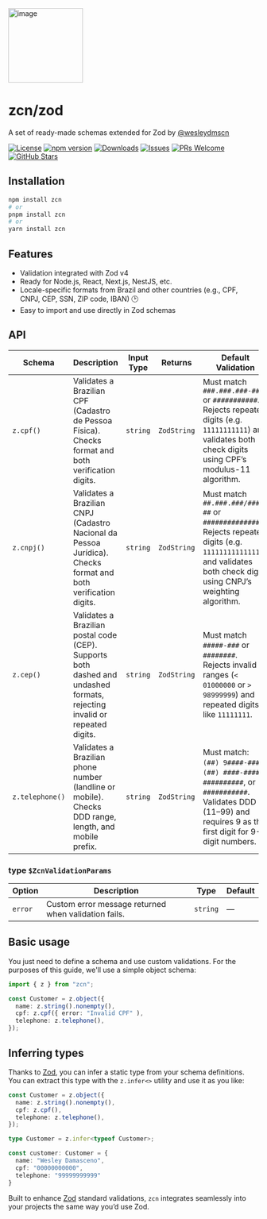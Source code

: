 <img width="150" height="150" alt="image" src="https://github.com/user-attachments/assets/d0e0742f-c253-46f4-986e-c687f7d6e61a" />

# zcn/zod

A set of ready-made schemas extended for Zod by [@wesleydmscn](https://www.linkedin.com/in/wesleydmscn/)

[![License](https://img.shields.io/npm/l/zcn)](LICENSE)
[![npm version](https://img.shields.io/npm/v/zcn?color=blue)](https://www.npmjs.com/package/zcn)
[![Downloads](https://img.shields.io/npm/dw/zcn)](https://www.npmjs.com/package/zcn)
[![Issues](https://img.shields.io/github/issues/wesleydmscn/zcn)](https://github.com/your-username/zcn/issues)
[![PRs Welcome](https://img.shields.io/badge/PRs-welcome-brightgreen)](https://github.com/your-username/zcn/pulls)
[![GitHub Stars](https://img.shields.io/github/stars/wesleydmscn/zcn)](https://github.com/wesleydmscn/zcn)

## Installation

```bash
npm install zcn
# or
pnpm install zcn
# or
yarn install zcn
```

## Features

- Validation integrated with Zod v4
- Ready for Node.js, React, Next.js, NestJS, etc.
- Locale-specific formats from Brazil and other countries (e.g., CPF, CNPJ, CEP, SSN, ZIP code, IBAN) 🕑
- Easy to import and use directly in Zod schemas

## API

| Schema          | Description                                                                                              | Input Type | Returns     | Default Validation                                                                |
| --------------- | -------------------------------------------------------------------------------------------------------- | ---------- | ----------- | --------------------------------------------------------------------------------- |
| `z.cpf()`       | Validates a Brazilian CPF (Cadastro de Pessoa Física). Checks format and both verification digits. | `string`   | `ZodString` | Must match `###.###.###-##` or `###########`.<br>Rejects repeated digits (e.g. `11111111111`) and validates both check digits using CPF’s modulus-11 algorithm. |
| `z.cnpj()`      | Validates a Brazilian CNPJ (Cadastro Nacional da Pessoa Jurídica). Checks format and both verification digits. | `string`   | `ZodString` | Must match `##.###.###/####-##` or `##############`.<br>Rejects repeated digits (e.g. `11111111111111`) and validates both check digits using CNPJ’s weighting algorithm. |
| `z.cep()`       | Validates a Brazilian postal code (CEP). Supports both dashed and undashed formats, rejecting invalid or repeated digits. | `string`   | `ZodString` | Must match `#####-###` or `########`.<br>Rejects invalid ranges (`< 01000000` or `> 98999999`) and repeated digits like `11111111`. |
| `z.telephone()` | Validates a Brazilian phone number (landline or mobile). Checks DDD range, length, and mobile prefix. | `string`   | `ZodString` | Must match:<br>`(##) 9####-####`, `(##) ####-####`, `##########`, or `###########`.<br>Validates DDD (11–99) and requires 9 as the first digit for 9-digit numbers. |

### type `$ZcnValidationParams`

| Option  | Description                                          | Type     | Default |
| ------- | ---------------------------------------------------- | -------- | ------- |
| `error` | Custom error message returned when validation fails. | `string` | —       |

## Basic usage

You just need to define a schema and use custom validations. For the purposes of this guide, we'll use a simple object schema:
```ts
import { z } from "zcn";

const Customer = z.object({
  name: z.string().nonempty(),
  cpf: z.cpf({ error: "Invalid CPF" ),
  telephone: z.telephone(),
});
```

## Inferring types

Thanks to [Zod](https://zod.dev/), you can infer a static type from your schema definitions. You can extract this type with the `z.infer<>` utility and use it as you like:
```ts
const Customer = z.object({
  name: z.string().nonempty(),
  cpf: z.cpf(),
  telephone: z.telephone(),
});

type Customer = z.infer<typeof Customer>;

const customer: Customer = {
  name: "Wesley Damasceno",
  cpf: "00000000000",
  telephone: "99999999999"
}
```

Built to enhance [Zod](https://zod.dev/) standard validations, `zcn` integrates seamlessly into your projects the same way you’d use Zod.
